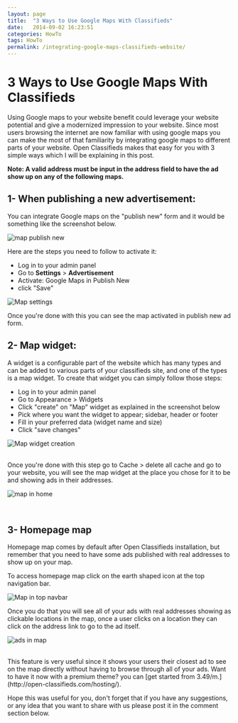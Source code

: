 ```yaml
---
layout: page
title:  "3 Ways to Use Google Maps With Classifieds"
date:   2014-09-02 16:23:51
categories: HowTo
tags: HowTo
permalink: /integrating-google-maps-classifieds-website/
---
```

# 3 Ways to Use Google Maps With Classifieds

Using Google maps to your website benefit could leverage your website potential and give a modernized impression to your website. Since most users browsing the internet are now familiar with using google maps you can make the most of that familiarity by integrating google maps to different parts of your website. Open Classifieds makes that easy for you with 3 simple ways which I will be explaining in this post.

**Note: A valid address must be input in the address field to have the ad show up on any of the following maps.**

## 1- When publishing a new advertisement:

You can integrate Google maps on the "publish new" form and it would be something like the screenshot below.

![map publish new](http://open-classifieds.com/wp-content/uploads/2014/09/map-publish-new-1024x524.png)

Here are the steps you need to follow to activate it:

* Log in to your admin panel
* Go to **Settings** > **Advertisement**
* Activate: Google Maps in Publish New
* click "Save"

![Map settings](http://open-classifieds.com/wp-content/uploads/2014/09/map-settings-1024x524.png)

Once you're done with this you can see the map activated in publish new ad form.

## 2- Map widget:

A widget is a configurable part of the website which has many types and can be added to various parts of your classifieds site, and one of the types is a map widget. To create that widget you can simply follow those steps:

* Log in to your admin panel
* Go to Appearance > Widgets
* Click "create" on "Map" widget as explained in the screenshot below
* Pick where you want the widget to appear; sidebar, header or footer
* Fill in your preferred data (widget name and size)
* Click "save changes"

![Map widget creation](http://open-classifieds.com/wp-content/uploads/2014/09/map-widget-guide-1024x517.png)

<br>
Once you're done with this step go to Cache > delete all cache and go to your website, you will see the map widget at the place you chose for it to be and showing ads in their addresses.

![map in home](http://open-classifieds.com/wp-content/uploads/2014/09/map-in-home-1024x524.png)

<br>

## 3- Homepage map

Homepage map comes by default after Open Classifieds installation, but remember that you need to have some ads published with real addresses to show up on your map.

To access homepage map click on the earth shaped icon at the top navigation bar.

![Map in top navbar](http://open-classifieds.com/wp-content/uploads/2014/09/map-in-top-navbar-1024x150.png)

Once you do that you will see all of your ads with real addresses showing as clickable locations in the map, once a user clicks on a location they can click on the address link to go to the ad itself.

![ads in map](http://open-classifieds.com/wp-content/uploads/2014/09/ad-in-map-1024x517.png)

<br>
This feature is very useful since it shows your users their closest ad to see on the map directly without having to browse through all of your ads. Want to have it now with a premium theme? you can [get started from 3.49/m.](http://open-classifieds.com/hosting/).

Hope this was useful for you, don't forget that if you have any suggestions, or any idea that you want to share with us please post it in the comment section below.

<!--title: 3 Ways to Use Google Maps With Classifieds
link: http://open-classifieds.com/2014/09/02/integrating-google-maps-classifieds-website/
author: Kinan
description: 
post_id: 20383
created: 2014/09/02 18:23:51
created_gmt: 2014/09/02 16:23:51
comment_status: open
post_name: integrating-google-maps-classifieds-website
status: publish
post_type: post-->
